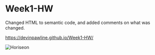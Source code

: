 # Week1-HW

Changed HTML to semantic code, and added comments on what was changed.

https://devinpawline.github.io/Week1-HW/

![Horiseon](https://user-images.githubusercontent.com/79121046/116718775-54f6ea80-a9a8-11eb-9ed6-7a945f8a8248.png)
